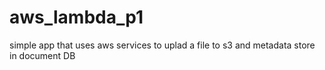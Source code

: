 # aws_lambda_p1
simple app that uses aws services to uplad a file to s3 and metadata store in document DB
